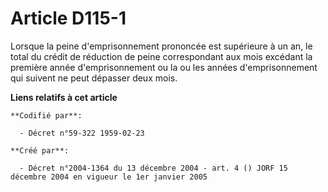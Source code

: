 # Article D115-1

Lorsque la peine d'emprisonnement prononcée est supérieure à un an, le total du crédit de réduction de peine correspondant
aux mois excédant la première année d'emprisonnement ou la ou les années d'emprisonnement qui suivent ne peut dépasser deux
mois.

**Liens relatifs à cet article**

	**Codifié par**:

	  - Décret n°59-322 1959-02-23

	**Créé par**:

	  - Décret n°2004-1364 du 13 décembre 2004 - art. 4 () JORF 15 décembre 2004 en vigueur le 1er janvier 2005
